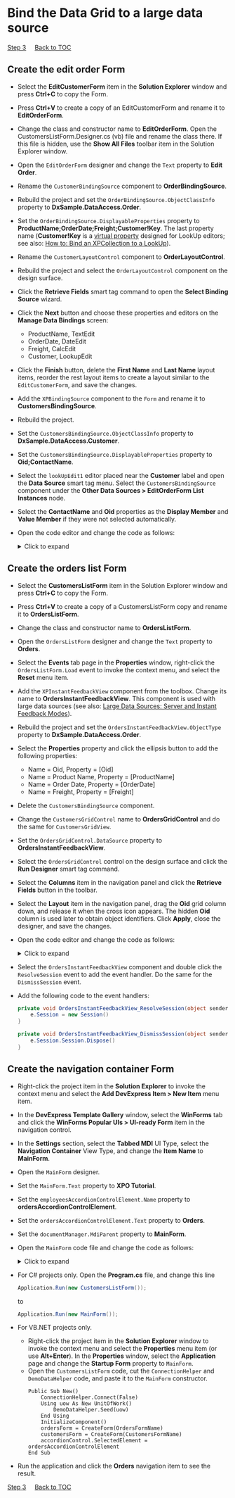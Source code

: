 # Bind the Data Grid to a large data source

[Step 3](/implement-crud-functionality-with-xpo-objects.md)
&nbsp;&nbsp;&nbsp;
[Back to TOC](../../)

## Create the edit order Form
* Select the **EditCustomerForm** item in the **Solution Explorer** window and press **Ctrl+C** to copy the Form.
* Press **Ctrl+V** to create a copy of an EditCustomerForm and rename it to **EditOrderForm**.
* Change the class and constructor name to **EditOrderForm**. Open the CustomersListForm.Designer.cs (vb) file and rename the class there. If this file is hidden, use the **Show All Files** toolbar item in the Solution Explorer window.
* Open the `EditOrderForm` designer and change the `Text` property to **Edit Order**.
* Rename the `CustomerBindingSource` component to **OrderBindingSource**.
* Rebuild the project and set the `OrderBindingSource.ObjectClassInfo` property to **DxSample.DataAccess.Order**.
* Set the `OrderBindingSource.DisplayableProperties` property to **ProductName;OrderDate;Freight;Customer!Key**. The last property name (**Customer!Key** is a [virtual property](https://docs.devexpress.com/XPO/3113/concepts/property-descriptors) designed for LookUp editors; see also: [How to: Bind an XPCollection to a LookUp](https://docs.devexpress.com/XPO/2000/examples/how-to-bind-an-xpcollection-to-a-lookup)).
* Rename the `CustomerLayoutControl` component to **OrderLayoutControl**.
* Rebuild the project and select the `OrderLayoutControl` component on the design surface.
* Click the **Retrieve Fields** smart tag command to open the **Select Binding Source** wizard.
* Click the **Next** button and choose these properties and editors on the **Manage Data Bindings** screen:
    * ProductName, TextEdit
    * OrderDate, DateEdit
    * Freight, CalcEdit
    * Customer, LookupEdit 
* Click the **Finish** button, delete the **First Name** and **Last Name** layout items, reorder the rest layout items to create a layout similar to the `EditCustomerForm`, and save the changes.
* Add the `XPBindingSource` component to the `Form` and rename it to **CustomersBindingSource**.
* Rebuild the project.
* Set the `CustomersBindingSource.ObjectClassInfo` property to **DxSample.DataAccess.Customer**.
* Set the `CustomersBindingSource.DisplayableProperties` property to **Oid;ContactName**.
* Select the `lookUpEdit1` editor placed near the **Customer** label and open the **Data Source** smart tag menu. Select the `CustomersBindingSource` component under the **Other Data Sources > EditOrderForm List Instances** node. 
* Select the **ContactName** and **Oid** properties as the **Display Member** and **Value Member** if they were not selected automatically.
* Open the code editor and change the code as follows:
    <details>
        <summary>Click to expand</summary>   

    ```csharp
    using DevExpress.Xpo;
    using DevExpress.Xpo.DB.Exceptions;
    using DevExpress.XtraEditors;
    using DxSample.DataAccess;
    using System;
    using System.Windows.Forms;

    namespace DxSample.Forms {
        public partial class EditOrderForm : XtraForm {
            public EditOrderForm() {
                InitializeComponent();
            }
            public EditOrderForm(int? orderId) : this() {
                OrderID = orderId;
            }
            public int? OrderID { get; private set; }
            protected UnitOfWork UnitOfWork { get; private set; }
            private void EditCustomerForm_Load(object sender, EventArgs e) {
                Reload();
            }

            private void Reload() {
                UnitOfWork = new UnitOfWork();
                if (OrderID.HasValue)
                    OrderBindingSource.DataSource = UnitOfWork.GetObjectByKey<Order>(OrderID.Value);
                else OrderBindingSource.DataSource = new Order(UnitOfWork);
                CustomersBindingSource.DataSource = new XPCollection<Customer>(UnitOfWork);
            }

            private void btnSave_Click(object sender, EventArgs e) {
                try {
                    UnitOfWork.CommitChanges();
                    OrderID = ((Order)OrderBindingSource.DataSource).Oid;
                    Close();
                } catch (LockingException) {
                    XtraMessageBox.Show(this, "The record was modified or deleted by another user. Please click the Reload button and try again.", "XPO Tutorial", MessageBoxButtons.OK, MessageBoxIcon.Stop);
                }
            }

            private void btnReload_Click(object sender, EventArgs e) {
                Reload();
            }
        }
    }
    ```
    </details>
## Create the orders list Form
* Select the **CustomersListForm** item in the Solution Explorer window and press **Ctrl+C** to copy the Form.
* Press **Ctrl+V** to create a copy of a CustomersListForm copy and rename it to **OrdersListForm**.
* Change the class and constructor name to **OrdersListForm**.
* Open the `OrdersListForm` designer and change the `Text` property to **Orders**.
* Select the **Events** tab page in the **Properties** window, right-click the `OrdersListForm.Load` event to invoke the context menu, and select the **Reset** menu item.
* Add the `XPInstantFeedbackView` component from the toolbox. Change its name to **OrdersInstantFeedbackView**. This component is used with large data sources (see also: [Large Data Sources: Server and Instant Feedback Modes](https://docs.devexpress.com/WindowsForms/8398/controls-and-libraries/data-grid/data-binding/large-data-sources-server-and-instant-feedback-modes)).
* Rebuild the project and set the `OrdersInstantFeedbackView.ObjectType` property to **DxSample.DataAccess.Order**.
* Select the **Properties** property and click the ellipsis button to add the following properties:
    * Name = Oid, Property = [Oid]
    * Name = Product Name, Property = [ProductName]
    * Name = Order Date, Property = [OrderDate]
    * Name = Freight, Property = [Freight]
* Delete the `CustomersBindingSource` component.
* Change the `CustomersGridControl` name to **OrdersGridControl** and do the same for `CustomersGridView`.
* Set the `OrdersGridControl.DataSource` property to **OrdersInstantFeedbackView**.
* Select the `OrdersGridControl` control on the design surface and click the **Run Designer** smart tag command.
* Select the **Columns** item in the navigation panel and click the **Retrieve Fields** button in the toolbar.
* Select the **Layout** item in the navigation panel, drag the **Oid** grid column down, and release it when the cross icon appears. The hidden **Oid** column is used later to obtain object identifiers. Click **Apply**, close the designer, and save the changes.
* Open the code editor and change the code as follows:
    <details>
    <summary>Click to expand</summary>

    ```csharp
    using DevExpress.Xpo;
    using DevExpress.XtraBars;
    using DevExpress.XtraBars.Ribbon;
    using DevExpress.XtraGrid.Views.Grid;
    using DxSample.Forms;
    using System;

    namespace DxSample {
        public partial class OrdersListForm : RibbonForm {
            public OrdersListForm() {
                InitializeComponent();
            }
            private void CustomersGridView_RowClick(object sender, RowClickEventArgs e) {
                if (e.Clicks == 2) {
                    e.Handled = true;
                    int orderID = (int)OrdersGridView.GetRowCellValue(e.RowHandle, colOid);
                    ShowEditForm(orderID);
                }
            }

            private void ShowEditForm(int? orderID) {
                using (EditOrderForm form = new EditOrderForm(orderID)) {
                    form.ShowDialog(this);
                    Reload();
                    OrdersGridView.FocusedRowHandle = OrdersGridView.LocateByValue("Oid", form.OrderID.Value,
                        rowHandle => OrdersGridView.FocusedRowHandle = (int)rowHandle);
                }
            }
            private void Reload() {
                OrdersInstantFeedbackView.Refresh();
            }

            private void btnNew_ItemClick(object sender, ItemClickEventArgs e) {
                ShowEditForm(null);
            }

            private void btnDelete_ItemClick(object sender, ItemClickEventArgs e) {
                using (Session session = new Session()) {
                    object orderId = OrdersGridView.GetFocusedRowCellValue(colOid);
                    Order order = session.GetObjectByKey<Order>(orderId);
                    session.Delete(order);
                }
            }
        }
    }
    ```
    </details>

* Select the `OrdersInstantFeedbackView` component and double click the `ResolveSession` event to add the event handler. Do the same for the `DismissSession` event.
* Add the following code to the event handlers:
    ```csharp
    private void OrdersInstantFeedbackView_ResolveSession(object sender, ResolveSessionEventArgs e) {
        e.Session = new Session()
    }

    private void OrdersInstantFeedbackView_DismissSession(object sender, ResolveSessionEventArgs e) {
        e.Session.Session.Dispose()
    }
    ```
## Create the navigation container Form
* Right-click the project item in the **Solution Explorer** to invoke the context menu and select the **Add DevExpress Item > New Item** menu item.
* In the **DevExpress Template Gallery** window, select the **WinForms** tab and click the **WinForms Popular UIs > UI-ready Form** item in the navigation control.
* In the **Settings** section, select the **Tabbed MDI** UI Type, select the **Navigation Container** View Type, and change the **Item Name** to **MainForm**.
* Open the `MainForm` designer.
* Set the `MainForm.Text` property to **XPO Tutorial**.
* Set the `employeesAccordionControlElement.Name` property to **ordersAccordionControlElement**.
* Set the `ordersAccordionControlElement.Text` property to **Orders**.
* Set the `documentManager.MdiParent` property to **MainForm**.
* Open the `MainForm` code file and change the code as follows:

    <details>
        <summary>Click to expand</summary>
        
    ```csharp
    using DevExpress.XtraBars.Docking2010.Views;
    using DevExpress.XtraBars;
    using DevExpress.XtraBars.Navigation;
    using DevExpress.XtraBars.Ribbon;
    using System.Windows.Forms;
    using System;
    using System.Globalization;

    namespace DxSample {
        public partial class MainForm : RibbonForm {
            const string OrdersFormName = "Orders";
            const string CustomersFormName = "Customers";
            Form ordersForm;
            Form customersForm;
            public MainForm() {
                InitializeComponent();
                ordersForm = CreateForm(OrdersFormName);
                customersForm = CreateForm(CustomersFormName);
                accordionControl.SelectedElement = ordersAccordionControlElement;
                tabbedView.DocumentActivated += TabbedView_DocumentActivated;
            }

            private void TabbedView_DocumentActivated(object sender, DocumentEventArgs e) {
                SetAccordionSelectedElement(e.Document.Caption);
            }

            Form CreateForm(string name) {
                Form result = null;
                switch (name) {
                    case OrdersFormName:
                        result = new OrdersListForm();
                        break;
                    case CustomersFormName:
                        result = new CustomersListForm();
                        break;
                    default:
                        string msg = string.Format(CultureInfo.CurrentUICulture, "Unknown view name: {0}", name);
                        throw new ArgumentException(msg);
                }
                return result;
            }
            void accordionControl_SelectedElementChanged(object sender, SelectedElementChangedEventArgs e) {
                if (e.Element == null) return;
                Form form = null;
                switch (e.Element.Text) {
                    case OrdersFormName:
                        form = ordersForm;
                        break;
                    case CustomersFormName:
                        form = customersForm;
                        break;
                }
                if (form != null) {
                    tabbedView.AddDocument(form);
                    tabbedView.ActivateDocument(form);
                }
            }
            void barButtonNavigation_ItemClick(object sender, ItemClickEventArgs e) {
                SetAccordionSelectedElement(e.Item.Caption);
            }
            void tabbedView_DocumentClosed(object sender, DocumentEventArgs e) {
                RecreateForms(e);
            }
            void SetAccordionSelectedElement(string name) {
                switch (name) {
                    case OrdersFormName:
                        accordionControl.SelectedElement = ordersAccordionControlElement;
                        break;
                    case CustomersFormName:
                        accordionControl.SelectedElement = customersAccordionControlElement;
                        break;
                }
            }
            void RecreateForms(DocumentEventArgs e) {
                switch (e.Document.Caption) {
                    case OrdersFormName:
                        ordersForm = CreateForm(OrdersFormName);
                        break;
                    case CustomersFormName:
                        customersForm = CreateForm(CustomersFormName);
                        break;
                }
            }
        }
    }
    ```
    </details>

* For C# projects only. Open the **Program.cs** file, and change this line
    ```csharp
    Application.Run(new CustomersListForm());
    ```
    to
    ```csharp
    Application.Run(new MainForm());
    ```
* For VB.NET projects only. 
    * Right-click the project item in the **Solution Explorer** window to invoke the context menu and select the **Properties** menu item (or use **Alt+Enter**). In the **Properties** window, select the **Application** page and change the **Startup Form** property to `MainForm`.
    * Open the `CustomersListForm` code, cut the `ConnectionHelper` and `DemoDataHelper` code, and paste it to the `MainForm` constructor.
        ```vbnet
        Public Sub New()
            ConnectionHelper.Connect(False)
            Using uow As New UnitOfWork()
                DemoDataHelper.Seed(uow)
            End Using
            InitializeComponent()
            ordersForm = CreateForm(OrdersFormName)
            customersForm = CreateForm(CustomersFormName)
            accordionControl.SelectedElement = ordersAccordionControlElement
        End Sub
        ```
* Run the application and click the **Orders** navigation item to see the result.

[Step 3](/implement-crud-functionality-with-xpo-objects.md)
&nbsp;&nbsp;&nbsp;
[Back to TOC](../../)
